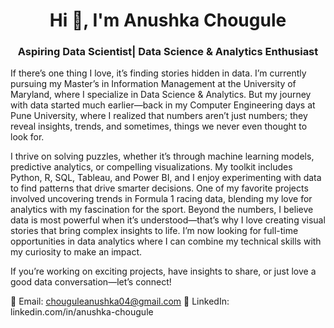 <h1 align="center">Hi 👋, I'm Anushka Chougule</h1>
<h3 align="center">Aspiring Data Scientist| Data Science & Analytics Enthusiast</h3>

If there’s one thing I love, it’s finding stories hidden in data. I’m currently pursuing my Master’s in Information Management at the University of Maryland, where I specialize in Data Science & Analytics. But my journey with data started much earlier—back in my Computer Engineering days at Pune University, where I realized that numbers aren’t just numbers; they reveal insights, trends, and sometimes, things we never even thought to look for.

I thrive on solving puzzles, whether it’s through machine learning models, predictive analytics, or compelling visualizations. My toolkit includes Python, R, SQL, Tableau, and Power BI, and I enjoy experimenting with data to find patterns that drive smarter decisions. One of my favorite projects involved uncovering trends in Formula 1 racing data, blending my love for analytics with my fascination for the sport.
Beyond the numbers, I believe data is most powerful when it’s understood—that’s why I love creating visual stories that bring complex insights to life. I’m now looking for full-time opportunities in data analytics where I can combine my technical skills with my curiosity to make an impact.

If you’re working on exciting projects, have insights to share, or just love a good data conversation—let’s connect! 

📧 Email: chouguleanushka04@gmail.com
🔗 LinkedIn: linkedin.com/in/anushka-chougule

